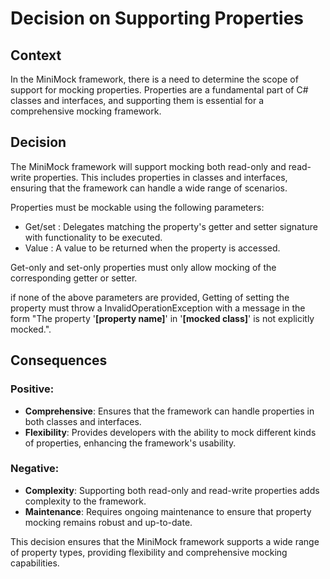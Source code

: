 ﻿# Decision on Supporting Properties

## Context

In the MiniMock framework, there is a need to determine the scope of support for mocking properties. Properties are a fundamental part of C# classes and interfaces, and supporting them is essential for a comprehensive mocking framework.

## Decision

The MiniMock framework will support mocking both read-only and read-write properties. This includes properties in classes and interfaces, ensuring that the framework can handle a wide range of scenarios.

Properties must be mockable using the following parameters:

- Get/set : Delegates matching the property's getter and setter signature with functionality to be executed.
- Value : A value to be returned when the property is accessed.

Get-only and set-only properties must only allow mocking of the corresponding getter or setter.

if none of the above parameters are provided, Getting of setting the property must throw a InvalidOperationException with a message in the form "The property '__[property name]__' in '__[mocked class]__' is not explicitly mocked.".


## Consequences

### Positive:

- **Comprehensive**: Ensures that the framework can handle properties in both classes and interfaces.
- **Flexibility**: Provides developers with the ability to mock different kinds of properties, enhancing the framework's usability.

### Negative:

- **Complexity**: Supporting both read-only and read-write properties adds complexity to the framework.
- **Maintenance**: Requires ongoing maintenance to ensure that property mocking remains robust and up-to-date.

This decision ensures that the MiniMock framework supports a wide range of property types, providing flexibility and comprehensive mocking capabilities.
